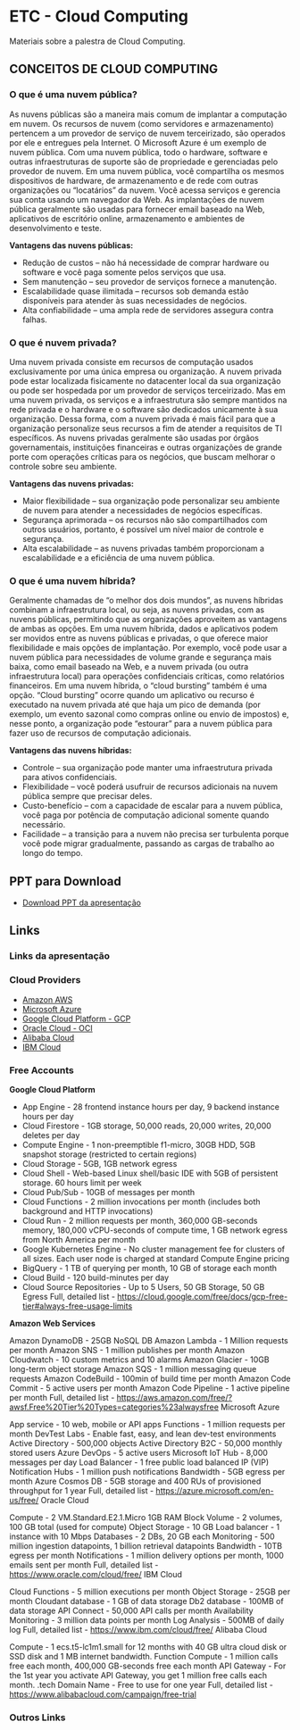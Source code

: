 # ETC - Cloud Computing

Materiais sobre a palestra de Cloud Computing.


## CONCEITOS DE CLOUD COMPUTING

### O que é uma nuvem pública?
As nuvens públicas são a maneira mais comum de implantar a computação em nuvem. Os recursos de nuvem (como servidores e armazenamento) pertencem a um provedor de serviço de nuvem terceirizado, são operados por ele e entregues pela Internet. O Microsoft Azure é um exemplo de nuvem pública. Com uma nuvem pública, todo o hardware, software e outras infraestruturas de suporte são de propriedade e gerenciadas pelo provedor de nuvem. Em uma nuvem pública, você compartilha os mesmos dispositivos de hardware, de armazenamento e de rede com outras organizações ou “locatários” da nuvem. Você acessa serviços e gerencia sua conta usando um navegador da Web. As implantações de nuvem pública geralmente são usadas para fornecer email baseado na Web, aplicativos de escritório online, armazenamento e ambientes de desenvolvimento e teste.

**Vantagens das nuvens públicas:**
- Redução de custos – não há necessidade de comprar hardware ou software e você paga somente pelos serviços que usa.
- Sem manutenção – seu provedor de serviços fornece a manutenção.
- Escalabilidade quase ilimitada – recursos sob demanda estão disponíveis para atender às suas necessidades de negócios.
- Alta confiabilidade – uma ampla rede de servidores assegura contra falhas.

### O que é nuvem privada?
Uma nuvem privada consiste em recursos de computação usados exclusivamente por uma única empresa ou organização. A nuvem privada pode estar localizada fisicamente no datacenter local da sua organização ou pode ser hospedada por um provedor de serviços terceirizado. Mas em uma nuvem privada, os serviços e a infraestrutura são sempre mantidos na rede privada e o hardware e o software são dedicados unicamente à sua organização. Dessa forma, com a nuvem privada é mais fácil para que a organização personalize seus recursos a fim de atender a requisitos de TI específicos. As nuvens privadas geralmente são usadas por órgãos governamentais, instituições financeiras e outras organizações de grande porte com operações críticas para os negócios, que buscam melhorar o controle sobre seu ambiente.

**Vantagens das nuvens privadas:**
- Maior flexibilidade – sua organização pode personalizar seu ambiente de nuvem para atender a necessidades de negócios específicas.
- Segurança aprimorada – os recursos não são compartilhados com outros usuários, portanto, é possível um nível maior de controle e segurança.
- Alta escalabilidade – as nuvens privadas também proporcionam a escalabilidade e a eficiência de uma nuvem pública.

### O que é uma nuvem híbrida?
Geralmente chamadas de “o melhor dos dois mundos”, as nuvens híbridas combinam a infraestrutura local, ou seja, as nuvens privadas, com as nuvens públicas, permitindo que as organizações aproveitem as vantagens de ambas as opções. Em uma nuvem híbrida, dados e aplicativos podem ser movidos entre as nuvens públicas e privadas, o que oferece maior flexibilidade e mais opções de implantação. Por exemplo, você pode usar a nuvem pública para necessidades de volume grande e segurança mais baixa, como email baseado na Web, e a nuvem privada (ou outra infraestrutura local) para operações confidenciais críticas, como relatórios financeiros. Em uma nuvem híbrida, o “cloud bursting” também é uma opção. “Cloud bursting” ocorre quando um aplicativo ou recurso é executado na nuvem privada até que haja um pico de demanda (por exemplo, um evento sazonal como compras online ou envio de impostos) e, nesse ponto, a organização pode “estourar” para a nuvem pública para fazer uso de recursos de computação adicionais.

**Vantagens das nuvens híbridas:**
- Controle – sua organização pode manter uma infraestrutura privada para ativos confidenciais.
- Flexibilidade – você poderá usufruir de recursos adicionais na nuvem pública sempre que precisar deles.
- Custo-benefício – com a capacidade de escalar para a nuvem pública, você paga por potência de computação adicional somente quando necessário.
- Facilidade – a transição para a nuvem não precisa ser turbulenta porque você pode migrar gradualmente, passando as cargas de trabalho ao longo do tempo.

## PPT para Download
- [Download PPT da apresentação]()
## Links

### Links da apresentação

### Cloud Providers
- [Amazon AWS]()
- [Microsoft Azure]()
- [Google Cloud Platform - GCP]()
- [Oracle Cloud - OCI]()
- [Alibaba Cloud]()
- [IBM Cloud]()

### Free Accounts

**Google Cloud Platform**

- App Engine - 28 frontend instance hours per day, 9 backend instance hours per day
- Cloud Firestore - 1GB storage, 50,000 reads, 20,000 writes, 20,000 deletes per day
- Compute Engine - 1 non-preemptible f1-micro, 30GB HDD, 5GB snapshot storage (restricted to certain regions)
- Cloud Storage - 5GB, 1GB network egress
- Cloud Shell - Web-based Linux shell/basic IDE with 5GB of persistent storage. 60 hours limit per week
- Cloud Pub/Sub - 10GB of messages per month
- Cloud Functions - 2 million invocations per month (includes both background and HTTP invocations)
- Cloud Run - 2 million requests per month, 360,000 GB-seconds memory, 180,000 vCPU-seconds of compute time, 1 GB network egress from North America per month
- Google Kubernetes Engine - No cluster management fee for clusters of all sizes. Each user node is charged at standard Compute Engine pricing
- BigQuery - 1 TB of querying per month, 10 GB of storage each month
- Cloud Build - 120 build-minutes per day
- Cloud Source Repositories - Up to 5 Users, 50 GB Storage, 50 GB Egress
Full, detailed list - https://cloud.google.com/free/docs/gcp-free-tier#always-free-usage-limits

**Amazon Web Services**

Amazon DynamoDB - 25GB NoSQL DB
Amazon Lambda - 1 Million requests per month
Amazon SNS - 1 million publishes per month
Amazon Cloudwatch - 10 custom metrics and 10 alarms
Amazon Glacier - 10GB long-term object storage
Amazon SQS - 1 million messaging queue requests
Amazon CodeBuild - 100min of build time per month
Amazon Code Commit - 5 active users per month
Amazon Code Pipeline - 1 active pipeline per month
Full, detailed list - https://aws.amazon.com/free/?awsf.Free%20Tier%20Types=categories%23alwaysfree
Microsoft Azure

App service - 10 web, mobile or API apps
Functions - 1 million requests per month
DevTest Labs - Enable fast, easy, and lean dev-test environments
Active Directory - 500,000 objects
Active Directory B2C - 50,000 monthly stored users
Azure DevOps - 5 active users
Microsoft IoT Hub - 8,000 messages per day
Load Balancer - 1 free public load balanced IP (VIP)
Notification Hubs - 1 million push notifications
Bandwidth - 5GB egress per month
Azure Cosmos DB - 5GB storage and 400 RUs of provisioned throughput for 1 year
Full, detailed list - https://azure.microsoft.com/en-us/free/
Oracle Cloud

Compute - 2 VM.Standard.E2.1.Micro 1GB RAM
Block Volume - 2 volumes, 100 GB total (used for compute)
Object Storage - 10 GB
Load balancer - 1 instance with 10 Mbps
Databases - 2 DBs, 20 GB each
Monitoring - 500 million ingestion datapoints, 1 billion retrieval datapoints
Bandwidth - 10TB egress per month
Notifications - 1 million delivery options per month, 1000 emails sent per month
Full, detailed list - https://www.oracle.com/cloud/free/
IBM Cloud

Cloud Functions - 5 million executions per month
Object Storage - 25GB per month
Cloudant database - 1 GB of data storage
Db2 database - 100MB of data storage
API Connect - 50,000 API calls per month
Availability Monitoring - 3 million data points per month
Log Analysis - 500MB of daily log
Full, detailed list - https://www.ibm.com/cloud/free/
Alibaba Cloud

Compute - 1 ecs.t5-lc1m1.small for 12 months with 40 GB ultra cloud disk or SSD disk and 1 MB internet bandwidth.
Function Compute - 1 million calls free each month, 400,000 GB-seconds free each month
API Gateway - For the 1st year you activate API Gateway, you get 1 million free calls each month.
.tech Domain Name - Free to use for one year
Full, detailed list - https://www.alibabacloud.com/campaign/free-trial
### Outros Links
